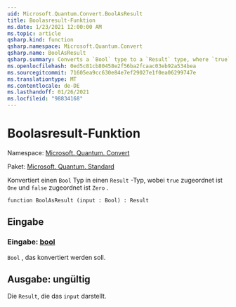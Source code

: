 ```yaml
---
uid: Microsoft.Quantum.Convert.BoolAsResult
title: Boolasresult-Funktion
ms.date: 1/23/2021 12:00:00 AM
ms.topic: article
qsharp.kind: function
qsharp.namespace: Microsoft.Quantum.Convert
qsharp.name: BoolAsResult
qsharp.summary: Converts a `Bool` type to a `Result` type, where `true` is mapped to `One` and `false` is mapped to `Zero`.
ms.openlocfilehash: 0ed5c81cb80458e2f56ba2fcaac03eb92a534bea
ms.sourcegitcommit: 71605ea9cc630e84e7ef29027e1f0ea06299747e
ms.translationtype: MT
ms.contentlocale: de-DE
ms.lasthandoff: 01/26/2021
ms.locfileid: "98834168"
---
```

# <a name="boolasresult-function"></a>Boolasresult-Funktion

Namespace: [Microsoft. Quantum. Convert](xref:Microsoft.Quantum.Convert)

Paket: [Microsoft. Quantum. Standard](https://nuget.org/packages/Microsoft.Quantum.Standard)


Konvertiert einen `Bool` Typ in einen `Result` -Typ, wobei `true` zugeordnet ist `One` und `false` zugeordnet ist `Zero` .

```qsharp
function BoolAsResult (input : Bool) : Result
```


## <a name="input"></a>Eingabe

### <a name="input--bool"></a>Eingabe: [bool](xref:microsoft.quantum.lang-ref.bool)

`Bool` , das konvertiert werden soll.



## <a name="output--__invalidresult__"></a>Ausgabe: __ungültig <Result>__

Die `Result`, die das `input` darstellt.
